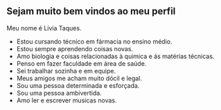 ## Sejam muito bem vindos ao meu perfil

Meu nome é Lívia Taques.

- Estou cursando técnico em fármacia no ensino médio.
- Estou sempre aprendendo coisas novas.
- Amo biologia e coisas relacionadas à quimica e ás matérias técnicas.
- Penso em fazer faculdade em área de saúde.
- Sei trabalhar sozinha e em equipe.
- Meus amigos me acham muito dócil e legal.
- Sou uma pessoa determinada e esforçada.
- Sou uma pessoa ambivertida.
- Amo ler e escrever musicas novas.
